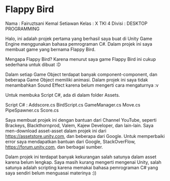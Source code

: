 # Flappy Bird

Nama : Fairuztsani Kemal Setiawan
Kelas : X TKI 4
Divisi : DESKTOP PROGRAMMING

Halo, ini adalah projek pertama yang berhasil saya buat di Unity Game Engine   menggunakan bahasa pemrograman C#. Dalam projek ini saya membuat game yang bernama Flappy Bird.

Mengapa Flappy Bird?
Karena menurut saya game Flappy Bird ini cukup sederhana untuk dibuat :D

Dalam setiap Game Object terdapat banyak component-component, dan beberapa Game Object memiliki animasi. Dalam projek ini saya tidak menambahkan Sound Effect karena belum mengerti cara mengaturnya :v

Untuk membuka Script C#, ada di dalam folder Assets.

Script C# : 
Addscore.cs
BirdScript.cs
GameManager.cs
Move.cs
PipeSpawner.cs
Score.cs

Saya membuat projek ini dengan bantuan dari Channel YouTube, seperti Brackeys, Blackthornprod, Valem, Kajew Developer, dan lain-lain.
Saya men-download asset-asset dalam projek ini dari https://assetstore.unity.com, dan beberapa dari Google.
Untuk memperbaiki error saya mendapatkan bantuan dari Google, StackOverFlow, https://forum.unity.com, dan berbagai sumber.

Dalam projek ini terdapat banyak kekurangan salah satunya dalam asset karena belum lengkap.
Saya masih kurang mengerti mengenai Unity, salah satunya adalah scripting karena memakai bahasa pemrograman C# yang saya sendiri belum menguasai materinya :))

